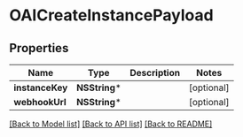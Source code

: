 # OAICreateInstancePayload

## Properties
Name | Type | Description | Notes
------------ | ------------- | ------------- | -------------
**instanceKey** | **NSString*** |  | [optional] 
**webhookUrl** | **NSString*** |  | [optional] 

[[Back to Model list]](../README.md#documentation-for-models) [[Back to API list]](../README.md#documentation-for-api-endpoints) [[Back to README]](../README.md)


